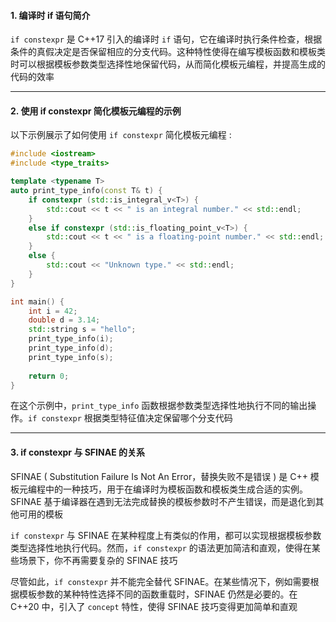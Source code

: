 #### 1. 编译时 if 语句简介

`if constexpr` 是 C++17 引入的编译时 `if` 语句，它在编译时执行条件检查，根据条件的真假决定是否保留相应的分支代码。这种特性使得在编写模板函数和模板类时可以根据模板参数类型选择性地保留代码，从而简化模板元编程，并提高生成的代码的效率


---
#### 2. 使用 if constexpr 简化模板元编程的示例

以下示例展示了如何使用 `if constexpr` 简化模板元编程 : 
```cpp
#include <iostream>
#include <type_traits>

template <typename T>
auto print_type_info(const T& t) {
    if constexpr (std::is_integral_v<T>) {
        std::cout << t << " is an integral number." << std::endl;
    }
    else if constexpr (std::is_floating_point_v<T>) {
        std::cout << t << " is a floating-point number." << std::endl;
    }
    else {
        std::cout << "Unknown type." << std::endl;
    }
}

int main() {
    int i = 42;
    double d = 3.14;
    std::string s = "hello";
    print_type_info(i);
    print_type_info(d);
    print_type_info(s);
    
    return 0;
}
```
在这个示例中，`print_type_info` 函数根据参数类型选择性地执行不同的输出操作。`if constexpr` 根据类型特征值决定保留哪个分支代码


---
#### 3. if constexpr 与 SFINAE 的关系

SFINAE ( Substitution Failure Is Not An Error，替换失败不是错误 ) 是 C++ 模板元编程中的一种技巧，用于在编译时为模板函数和模板类生成合适的实例。SFINAE 基于编译器在遇到无法完成替换的模板参数时不产生错误，而是退化到其他可用的模板

`if constexpr` 与 SFINAE 在某种程度上有类似的作用，都可以实现根据模板参数类型选择性地执行代码。然而，`if constexpr` 的语法更加简洁和直观，使得在某些场景下，你不再需要复杂的 SFINAE 技巧

尽管如此，`if constexpr` 并不能完全替代 SFINAE。在某些情况下，例如需要根据模板参数的某种特性选择不同的函数重载时，SFINAE 仍然是必要的。在 C++20 中，引入了 `concept` 特性，使得 SFINAE 技巧变得更加简单和直观